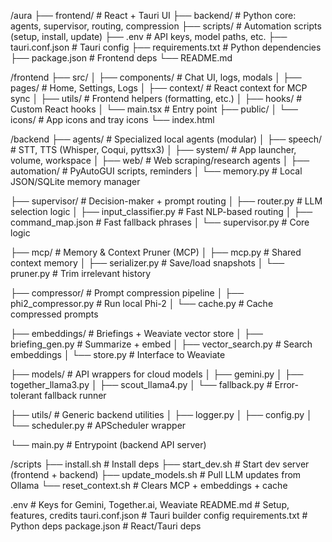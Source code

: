 /aura
├── frontend/              # React + Tauri UI
├── backend/               # Python core: agents, supervisor, routing, compression
├── scripts/               # Automation scripts (setup, install, update)
├── .env                   # API keys, model paths, etc.
├── tauri.conf.json        # Tauri config
├── requirements.txt       # Python dependencies
├── package.json           # Frontend deps
└── README.md


/frontend
├── src/
│   ├── components/         # Chat UI, logs, modals
│   ├── pages/              # Home, Settings, Logs
│   ├── context/            # React context for MCP sync
│   ├── utils/              # Frontend helpers (formatting, etc.)
│   ├── hooks/              # Custom React hooks
│   └── main.tsx            # Entry point
├── public/
│   └── icons/              # App icons and tray icons
└── index.html


/backend
├── agents/                 # Specialized local agents (modular)
│   ├── speech/             # STT, TTS (Whisper, Coqui, pyttsx3)
│   ├── system/             # App launcher, volume, workspace
│   ├── web/                # Web scraping/research agents
│   ├── automation/         # PyAutoGUI scripts, reminders
│   └── memory.py           # Local JSON/SQLite memory manager

├── supervisor/             # Decision-maker + prompt routing
│   ├── router.py           # LLM selection logic
│   ├── input_classifier.py # Fast NLP-based routing
│   ├── command_map.json    # Fast fallback phrases
│   └── supervisor.py       # Core logic

├── mcp/                    # Memory & Context Pruner (MCP)
│   ├── mcp.py              # Shared context memory
│   ├── serializer.py       # Save/load snapshots
│   └── pruner.py           # Trim irrelevant history

├── compressor/             # Prompt compression pipeline
│   ├── phi2_compressor.py  # Run local Phi-2
│   └── cache.py            # Cache compressed prompts

├── embeddings/             # Briefings + Weaviate vector store
│   ├── briefing_gen.py     # Summarize + embed
│   ├── vector_search.py    # Search embeddings
│   └── store.py            # Interface to Weaviate

├── models/                 # API wrappers for cloud models
│   ├── gemini.py
│   ├── together_llama3.py
│   ├── scout_llama4.py
│   └── fallback.py         # Error-tolerant fallback runner

├── utils/                  # Generic backend utilities
│   ├── logger.py
│   ├── config.py
│   └── scheduler.py        # APScheduler wrapper

└── main.py                 # Entrypoint (backend API server)


/scripts
├── install.sh              # Install deps
├── start_dev.sh            # Start dev server (frontend + backend)
├── update_models.sh        # Pull LLM updates from Ollama
└── reset_context.sh        # Clears MCP + embeddings + cache


.env                       # Keys for Gemini, Together.ai, Weaviate
README.md                  # Setup, features, credits
tauri.conf.json            # Tauri builder config
requirements.txt           # Python deps
package.json               # React/Tauri deps
